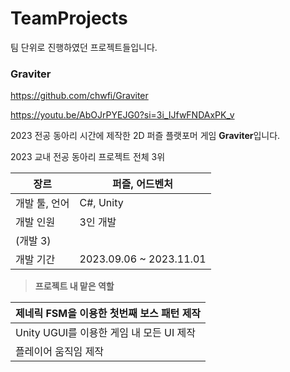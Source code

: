 # TeamProjects

팀 단위로 진행하였던 프로젝트들입니다.

### Graviter

https://github.com/chwfi/Graviter

https://youtu.be/AbOJrPYEJG0?si=3i_IJfwFNDAxPK_v


2023 전공 동아리 시간에 제작한 2D 퍼즐 플랫포머 게임 **Graviter**입니다.

<under>2023 교내 전공 동아리 프로젝트 전체 3위</under>


| 장르 | 퍼즐, 어드벤처 |
| --- | --- |
| 개발 툴, 언어 | C#, Unity |
| 개발 인원 | 3인 개발
(개발 3) |
| 개발 기간 | 2023.09.06 ~ 2023.11.01 |

> **프로젝트 내 맡은 역할**
> 

| 제네릭 FSM을 이용한 첫번째 보스 패턴 제작 |
| --- |
| Unity UGUI를 이용한 게임 내 모든 UI 제작 |
| 플레이어 움직임 제작 |


